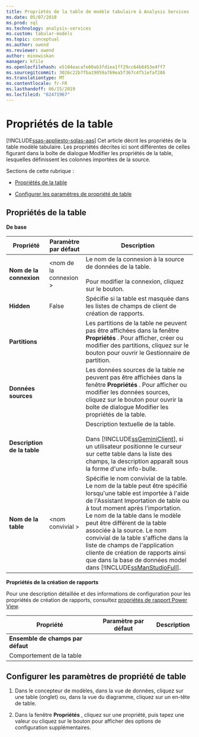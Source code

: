 ```yaml
---
title: Propriétés de la table de modèle tabulaire à Analysis Services | Microsoft Docs
ms.date: 05/07/2018
ms.prod: sql
ms.technology: analysis-services
ms.custom: tabular-models
ms.topic: conceptual
ms.author: owend
ms.reviewer: owend
author: minewiskan
manager: kfile
ms.openlocfilehash: e5104eacafe60ab3fd1ea1ff29cc64b8453e4ff7
ms.sourcegitcommit: 3026c22b7fba19059a769ea5f367c4f51efaf286
ms.translationtype: MT
ms.contentlocale: fr-FR
ms.lasthandoff: 06/15/2019
ms.locfileid: "62471967"
---
```

# <a name="table-properties"></a>Propriétés de la table 
[!INCLUDE[ssas-appliesto-sqlas-aas](../../includes/ssas-appliesto-sqlas-aas.md)]
  Cet article décrit les propriétés de la table modèle tabulaire. Les propriétés décrites ici sont différentes de celles figurant dans la boîte de dialogue Modifier les propriétés de la table, lesquelles définissent les colonnes importées de la source.  
  
 Sections de cette rubrique :  
  
-   [Propriétés de la table](#bkmk_properties)  
  
-   [Configurer les paramètres de propriété de table](#bkmk_config_prop)  
  
##  <a name="bkmk_properties"></a> Propriétés de la table  
 **De base**  
  
|Propriété|Paramètre par défaut|Description|  
|--------------|---------------------|-----------------|  
|**Nom de la connexion**|\<nom de la connexion >|Le nom de la connexion à la source de données de la table.<br /><br /> Pour modifier la connexion, cliquez sur le bouton.|  
|**Hidden**|False|Spécifie si la table est masquée dans les listes de champs de client de création de rapports.|  
|**Partitions**||Les partitions de la table ne peuvent pas être affichées dans la fenêtre **Propriétés** . Pour afficher, créer ou modifier des partitions, cliquez sur le bouton pour ouvrir le Gestionnaire de partition.|  
|**Données sources**||Les données sources de la table ne peuvent pas être affichées dans la fenêtre **Propriétés** . Pour afficher ou modifier les données sources, cliquez sur le bouton pour ouvrir la boîte de dialogue Modifier les propriétés de la table.|  
|**Description de la table**||Description textuelle de la table.<br /><br /> Dans [!INCLUDE[ssGeminiClient](../../includes/ssgeminiclient-md.md)], si un utilisateur positionne le curseur sur cette table dans la liste des champs, la description apparaît sous la forme d'une info-bulle.|  
|**Nom de la table**|\<nom convivial >|Spécifie le nom convivial de la table. Le nom de la table peut être spécifié lorsqu'une table est importée à l'aide de l'Assistant Importation de table ou à tout moment après l'importation. Le nom de la table dans le modèle peut être différent de la table associée à la source. Le nom convivial de la table s'affiche dans la liste de champs de l'application cliente de création de rapports ainsi que dans la base de données model dans [!INCLUDE[ssManStudioFull](../../includes/ssmanstudiofull-md.md)].|  
  
 **Propriétés de la création de rapports**  
  
 Pour une description détaillée et des informations de configuration pour les propriétés de création de rapports, consultez [propriétés de rapport Power View](../../analysis-services/tabular-models/power-view-reporting-properties-ssas-tabular.md).  
  
|Propriété|Paramètre par défaut|Description|  
|--------------|---------------------|-----------------|  
|**Ensemble de champs par défaut**|||  
|Comportement de la table|||  
  
##  <a name="bkmk_config_prop"></a> Configurer les paramètres de propriété de table  
  
1.  Dans le concepteur de modèles, dans la vue de données, cliquez sur une table (onglet) ou, dans la vue du diagramme, cliquez sur un en-tête de table.  
  
2.  Dans la fenêtre **Propriétés** , cliquez sur une propriété, puis tapez une valeur ou cliquez sur le bouton pour afficher des options de configuration supplémentaires.  
  
  

